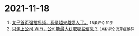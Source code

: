 # 2021-11-18

1. [某乎首页强推视频，真是越来越烦人了。](https://www.v2ex.com/t/816185) `18条评论` `知乎`
1. [只连上公司 WiFi，公司能最大获取哪些信息？](https://www.v2ex.com/t/816187) `10条评论` `宽带症候群`
